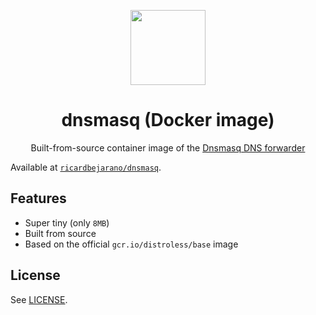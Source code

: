 <p align=center><img src=https://emojipedia-us.s3.dualstack.us-west-1.amazonaws.com/thumbs/320/apple/155/performing-arts_1f3ad.png width=120px></p>
<h1 align=center>dnsmasq (Docker image)</h1>
<p align=center>Built-from-source container image of the <a href=http://www.thekelleys.org.uk/dnsmasq/doc.html>Dnsmasq DNS forwarder</a></p>

Available at [`ricardbejarano/dnsmasq`](https://hub.docker.com/r/ricardbejarano/dnsmasq).


## Features

* Super tiny (only `8MB`)
* Built from source
* Based on the official `gcr.io/distroless/base` image


## License

See [LICENSE](LICENSE).
